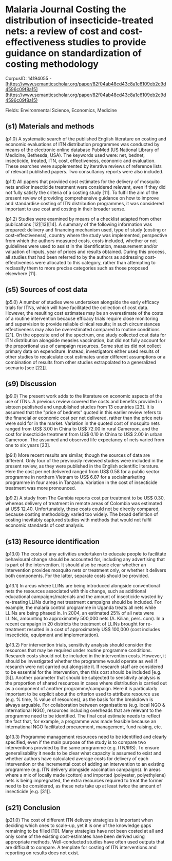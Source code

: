 # Malaria Journal Costing the distribution of insecticide-treated nets: a review of cost and cost-effectiveness studies to provide guidance on standardization of costing methodology

CorpusID: 14194055 - [https://www.semanticscholar.org/paper/82f04ab48cd43c8a1c6109eb2c9d4596c09f8a15](https://www.semanticscholar.org/paper/82f04ab48cd43c8a1c6109eb2c9d4596c09f8a15)

Fields: Environmental Science, Economics, Medicine

## (s1) Materials and methods
(p1.0) A systematic search of the published English literature on costing and economic evaluations of ITN distribution programmes was conducted by means of the electronic online database PubMed (US National Library of Medicine, Bethesda, USA). The keywords used were: net, bednet, insecticide, treated, ITN, cost, effectiveness, economic and evaluation. These searches were supplemented by iterative reviews of reference lists of relevant published papers. Two consultancy reports were also included.

(p1.1) All papers that provided cost estimates for the delivery of mosquito nets and/or insecticide treatment were considered relevant, even if they did not fully satisfy the criteria of a costing study [11]. To fulfil the aim of the present review of providing comprehensive guidance on how to improve and standardise costing of ITN distribution programmes, it was considered important to use cost and costing in their broader sense.

(p1.2) Studies were examined by means of a checklist adapted from other publications [12][13][14]. A summary of the following information was prepared: delivery and financing mechanism used, type of study (costing or cost-effectiveness), country where the study was implemented, perspective from which the authors measured costs, costs included, whether or not guidelines were used to assist in the identification, measurement and/or valuation of inputs, year of prices and results obtained. During this process, all studies that had been referred to by the authors as addressing cost-effectiveness were allocated to this category, rather than attempting to reclassify them to more precise categories such as those proposed elsewhere [11].
## (s5) Sources of cost data
(p5.0) A number of studies were undertaken alongside the early efficacy trials for ITNs, which will have facilitated the collection of cost data. However, the resulting cost estimates may be an overestimate of the costs of a routine intervention because efficacy trials require close monitoring and supervision to provide reliable clinical results; in such circumstances effectiveness may also be overestimated compared to routine conditions [21]. On the opposite end of the spectrum, one study collected cost data for ITN distribution alongside measles vaccination, but did not fully account for the proportional use of campaign resources. Some studies did not collect primary data on expenditure. Instead, investigators either used results of other studies to recalculate cost estimates under different assumptions or a combination of results from other studies extrapolated to a generalized scenario [see [22]].
## (s9) Discussion
(p9.0) The present work adds to the literature on economic aspects of the use of ITNs. A previous review covered the costs and benefits provided in sixteen published and unpublished studies from 13 countries [23]. It is assumed that the "price of bednets" quoted in this earlier review refers to the financial or economic cost per net delivered, rather than the price nets were sold for in the market. Variation in the quoted cost of mosquito nets ranged from US$ 3.00 in China to US$ 72.00 in rural Cameroon, and the cost for insecticide treatment from US$ 0.10 in China to US$ 2.00 in urban Cameroon. The assumed and observed life expectancy of nets varied from one to six years [23].

(p9.1) More recent results are similar, though the sources of data are different. Only four of the previously reviewed studies were included in the present review, as they were published in the English scientific literature. Here the cost per net delivered ranged from US$ 0.58 for a public sector programme in northern Vietnam to US$ 6.87 for a socialmarketing programme in four areas in Tanzania. Variation in the cost of insecticide treatment was more pronounced.

(p9.2) A study from The Gambia reports cost per treatment to be US$ 0.30, whereas delivery of treatment in remote areas of Colombia was estimated at US$ 12.40. Unfortunately, these costs could not be directly compared, because costing methodology varied too widely. The broad definition of costing inevitably captured studies with methods that would not fulfil economic standards of cost analysis.
## (s13) Resource identification
(p13.0) The costs of any activities undertaken to educate people to facilitate behavioural change should be accounted for, including any advertising that is part of the intervention. It should also be made clear whether an intervention provides mosquito nets or treatment only, or whether it delivers both components. For the latter, separate costs should be provided.

(p13.1) In areas where LLINs are being introduced alongside conventional nets the resources associated with this change, such as additional educational campaigns/materials and the amount of insecticide wasted by re-treating LLINs during net treatment campaigns should be included. For example, the malaria control programme in Uganda treats all nets while LLINs are being phased in. In 2004, an estimated 25% of all nets were LLINs, amounting to approximately 500,000 nets (A. Kilian, pers. com). In a recent campaign in 20 districts the treatment of LLINs brought for re-treatment resulted in a cost of approximately US$ 100,000 (cost includes insecticide, equipment and implementation).

(p13.2) For intervention trials, sensitivity analysis should consider the resources that may be required under routine programme conditions. Research costs should not be included in the intervention costs. However, it should be investigated whether the programme would operate as well if research were not carried out alongside it. If research staff are considered to be essential for the intervention, then this cost should be included [e.g. [5]]. Another parameter that should be subjected to sensitivity analysis is the proportion of shared resources in cases where distribution is carried out as a component of another programme/campaign. Here it is particularly important to be explicit about the criterion used to attribute resource use (e.g. % time, % value of resources), as the basis for the breakdown is always arguable. For collaboration between organisations (e.g. local NGO & international NGO), resources including overheads that are relevant to the programme need to be identified. The final cost estimate needs to reflect the fact that, for example, a programme was made feasible because an international NGO facilitated procurement, management, fund raising, etc.

(p13.3) Programme management resources need to be identified and clearly specified, even if the main purpose of the study is to compare two interventions provided by the same programme (e.g. ITN/IRS). To ensure generalisability it needs to be clear what capacity is assumed to exist and whether authors have calculated average costs for delivery of each intervention or the incremental cost of adding an intervention to an existing programme (e.g. ITN delivery alongside vaccination campaigns). In areas where a mix of locally made (cotton) and imported (polyester, polyethylene) nets is being impregnated, the extra resources required to treat the former need to be considered, as these nets take up at least twice the amount of insecticide [e.g. [31]].
## (s21) Conclusion
(p21.0) The cost of different ITN delivery strategies is important when deciding which ones to scale-up, yet it is one of the knowledge gaps remaining to be filled [10]. Many strategies have not been costed at all and only some of the existing cost-estimates have been derived using appropriate methods. Well-conducted studies have often used outputs that are difficult to compare. A template for costing of ITN interventions and reporting on results does not exist.
